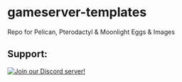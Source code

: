 # gameserver-templates
Repo for Pelican, Pterodactyl &amp; Moonlight Eggs &amp; Images

## Support:
[![Join our Discord server!](https://invidget.switchblade.xyz/raurR4vshX)](http://discord.gg/raurR4vshX)

